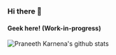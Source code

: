 ### Hi there 👋

#### Geek here! (Work-in-progress)

![Praneeth Karnena's github stats](https://github-readme-stats.vercel.app/api?username=PraneethKarnena&show_icons=true&hide_border=true&count_private=true&theme=dark)

